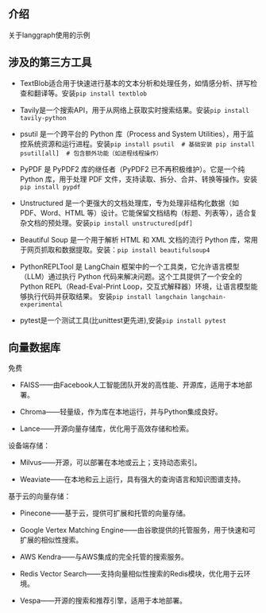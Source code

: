 ## 介绍

关于langgraph使用的示例

## 涉及的第三方工具

- TextBlob适合用于快速进行基本的文本分析和处理任务，如情感分析、拼写检查和翻译等。安装`pip install textblob`

- Tavily是一个搜索API，用于从网络上获取实时搜索结果。安装`pip install tavily-python`
  
- psutil 是一个跨平台的 Python 库（Process and System Utilities），用于监控系统资源和运行进程。安装`pip install psutil  # 基础安装
pip install psutil[all]  # 包含额外功能（如进程线程操作）`
  
- PyPDF 是 PyPDF2 库的继任者（PyPDF2 已不再积极维护）。它是一个纯 Python 库，用于处理 PDF 文件，支持读取、拆分、合并、转换等操作。安装`pip install pypdf`

- Unstructured 是一个更强大的文档处理库，专为处理非结构化数据（如 PDF、Word、HTML 等）设计。它能保留文档结构（标题、列表等），适合复杂文档的预处理。安装`pip install unstructured[pdf]`

- Beautiful Soup 是一个用于解析 HTML 和 XML 文档的流行 Python 库，常用于网页抓取和数据提取。安装：`pip install beautifulsoup4`

- PythonREPLTool 是 LangChain 框架中的一个工具类，它允许语言模型（LLM）通过执行 Python 代码来解决问题。这个工具提供了一个安全的 Python REPL（Read-Eval-Print Loop，交互式解释器）环境，让语言模型能够执行代码并获取结果。
安装`pip install langchain langchain-experimental`
  
- pytest是一个测试工具(比unittest更先进),安装`pip install pytest`
  
## 向量数据库

免费

- FAISS——由Facebook人工智能团队开发的高性能、开源库，适用于本地部署。
  
- Chroma——轻量级，作为库在本地运行，并与Python集成良好。
    
- Lance——开源向量存储库，优化用于高效存储和检索。

设备端存储：

- Milvus——开源，可以部署在本地或云上；支持动态索引。
  
- Weaviate——在本地和云上运行，具有强大的查询语言和知识图谱支持。

基于云的向量存储：

- Pinecone——基于云，提供可扩展和托管的向量存储。
  
- Google Vertex Matching Engine——由谷歌提供的托管服务，用于快速和可扩展的相似性搜索。
  
- AWS Kendra——与AWS集成的完全托管的搜索服务。
  
- Redis Vector Search——支持向量相似性搜索的Redis模块，优化用于云环境。
  
- Vespa——开源的搜索和推荐引擎，适用于本地部署。